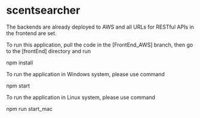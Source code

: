 # scentsearcher
The backends are already deployed to AWS and all URLs for RESTful APIs in the frontend are set.

To run this application, pull the code in the [FrontEnd_AWS] branch, then go to the [frontEnd] directory and run

npm install

To run the application in Windows system, please use command

npm start

To run the application in Linux system, please use command

npm run start_mac
